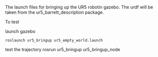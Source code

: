 The launch files for bringing up the UR5 robotin gazebo. The urdf will be taken from the ur5_barrett_description package. 

To test

launch gazebo

	roslaunch ur5_bringup ur5_empty_world.launch

test the trajectory	
	rosrun ur5_bringup ur5_bringup_node 

